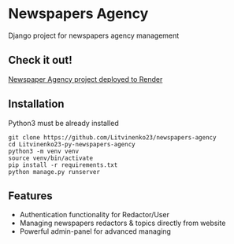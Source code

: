 # Newspapers Agency

Django project for newspapers agency management

## Check it out!

[Newspaper Agency project deployed to Render](https://newspaper-agency-csih.onrender.com/)

## Installation

Python3 must be already installed

```shell
git clone https://github.com/Litvinenko23/newspapers-agency
cd Litvinenko23-py-newspapers-agency
python3 -m venv venv
source venv/bin/activate
pip install -r requirements.txt
python manage.py runserver
```


## Features
* Authentication functionality for Redactor/User
* Managing newspapers redactors & topics directly from website
* Powerful admin-panel for advanced managing

